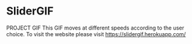 # SliderGIF
PROJECT GIF 
This GIF moves at different speeds according to the user choice.
To visit the website please visit https://slidergif.herokuapp.com/ 
